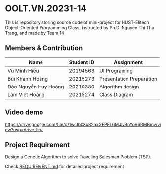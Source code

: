 # OOLT.VN.20231-14

This is repository storing source code of mini-project for HUST-Elitech Object-Oriented Programming Class, instructed by Ph.D. Nguyen Thi Thu Trang, and made by Team 14

## Members & Contribution

| Name                 | Student ID | Assignment               |
| -------------------- | ---------- | ------------------------ |
| Vũ Minh Hiếu         | 20194563   | UI Programing            |
| Bùi Khánh Hoàng      | 20215273   | Presentation Preparation |
| Đào Nguyễn Huy Hoàng | 20210380   | Algorithm design         |
| Lâm Việt Hoàng       | 20215274   | Class Diagram            |

## Video demo

<https://drive.google.com/file/d/1wcIb0Xx82axGFPFL6MJlvBnYoV6RMBmv/view?usp=drive_link>

## Project Requirement

Design a Genetic Algorithm to solve Traveling Salesman Problem (TSP).

Check [REQUIREMENT.md](REQUIREMENT.md) for detailed project requirement
